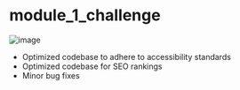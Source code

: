 # module_1_challenge

![image](https://user-images.githubusercontent.com/102529279/174457813-7aba3a2b-fa44-4119-9e18-cb341910720c.png)

* Optimized codebase to adhere to accessibility standards
* Optimized codebase for SEO rankings
* Minor bug fixes

